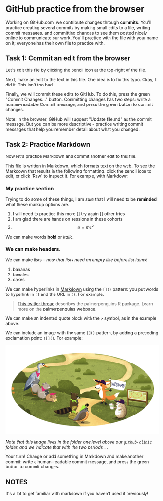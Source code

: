 # GitHub practice from the browser

Working on GitHub.com, we contribute changes through **commits**. You'll practice creating several commits by making small edits to a file, writing commit messages, and committing changes to see them posted nicely online to communicate our work. You'll practice with the file with your name on it; everyone has their own file to practice with. 

## Task 1: Commit an edit from the browser

Let's edit this file by clicking the pencil icon at the top-right of the file. 

Next, make an edit to the text in this file. One idea is to fix this typo. Okay, I did it.  This isn't too bad. 

Finally, we will commit these edits to GitHub. To do this, press the green "Commit Changes..." button. Committing changes has two steps: write a human-readable Commit message, and press the green button to commit changes. 

Note: In the browser, GitHub will suggest "Update file.md" as the commit message. But you can be more descriptive - practice writing commit messages that help you remember detail about what you changed.

## Task 2: Practice Markdown 

Now let's practice Markdown and commit another edit to this file. 

This file is written in Markdown, which formats text on the web. To see the Markdown that results in the following formatting, click the pencil icon to edit, or click 'Raw' to inspect it. For example, with Markdown:

### My practice section

Trying to do some of these things, I am *sure* that I will need to be **reminded** what these markup options are.

1. I will need to practice this more
   [] try again
   [] other tries
3. I am glad there are hands on sessions in these cohorts
4. $$e=mc^2$$

We can make words **bold** or *italic*.

### We can make headers.

We can make lists – *note that lists need an empty line before list items!*

1. bananas
2. tamales
3. cakes

We can make hyperlinks in [Markdown](https://quarto.org/docs/authoring/markdown-basics.html) using the `[]()` pattern: you put words to hyperlink in `[]` and the URL in `()`. For example:

> [This twitter thread](https://twitter.com/allison_horst/status/1287772985630191617) describes the palmerpenguins R package. Learn more on the [palmerpenguins webpage](https://allisonhorst.github.io/palmerpenguins).

We can make an indented quote block with the `>` symbol, as in the example above.

We can include an image with the same `[]()` pattern, by adding a preceding exclamation point: `![]()`. For example: 

![](../horst-champions-trailhead.png)

*Note that this image lives in the folder one level above our `github-clinic` folder, and we indicate that with the two periods `..`* 

Your turn! Change or add something in Markdown and make another commit: write a human-readable commit message, and press the green button to commit changes. 

## NOTES

It's a lot to get familiar with markdown if you haven't used it previously! 
